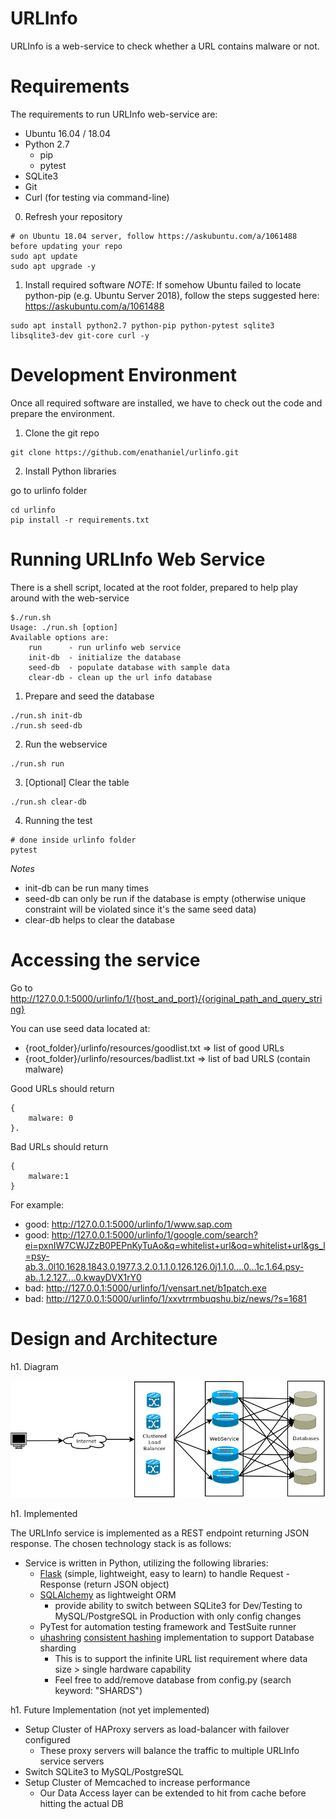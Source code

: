 URLInfo
=======

URLInfo is a web-service to check whether a URL contains malware or not.

# Requirements

The requirements to run URLInfo web-service are:
* Ubuntu 16.04 / 18.04
* Python 2.7
	* pip
	* pytest
* SQLite3
* Git
* Curl (for testing via command-line)

0. Refresh your repository
```
# on Ubuntu 18.04 server, follow https://askubuntu.com/a/1061488 before updating your repo
sudo apt update
sudo apt upgrade -y
```

1. Install required software
_NOTE_: If somehow Ubuntu failed to locate python-pip (e.g. Ubuntu Server 2018), follow the steps suggested here: https://askubuntu.com/a/1061488
```
sudo apt install python2.7 python-pip python-pytest sqlite3 libsqlite3-dev git-core curl -y
```

# Development Environment

Once all required software are installed, we have to check out the code and prepare the environment.

1. Clone the git repo

```
git clone https://github.com/enathaniel/urlinfo.git
```

2. Install Python libraries

go to urlinfo folder
```
cd urlinfo
pip install -r requirements.txt
```

# Running URLInfo Web Service

There is a shell script, located at the root folder, prepared to help play around with the web-service

```
$./run.sh
Usage: ./run.sh [option]
Available options are: 
	run 	 - run urlinfo web service
	init-db  - initialize the database
	seed-db  - populate database with sample data
	clear-db - clean up the url info database
```

1. Prepare and seed the database

```
./run.sh init-db
./run.sh seed-db
```

2. Run the webservice

```
./run.sh run
```

3. [Optional] Clear the table
```
./run.sh clear-db
```

4. Running the test
```
# done inside urlinfo folder
pytest
```

*Notes*
* init-db can be run many times
* seed-db can only be run if the database is empty 
	(otherwise unique constraint will be violated since it's the same seed data)
* clear-db helps to clear the database

# Accessing the service

Go to http://127.0.0.1:5000/urlinfo/1/{host_and_port}/{original_path_and_query_string}

You can use seed data located at:
* {root_folder}/urlinfo/resources/goodlist.txt => list of good URLs
* {root_folder}/urlinfo/resources/badlist.txt => list of bad URLS (contain malware)

Good URLs should return 
```
{
	malware: 0
}. 
```

Bad URLs should return 
```
{
	malware:1
}
```

For example:
* good: http://127.0.0.1:5000/urlinfo/1/www.sap.com
* good: http://127.0.0.1:5000/urlinfo/1/google.com/search?ei=pxnIW7CWJZzB0PEPnKyTuAo&q=whitelist+url&oq=whitelist+url&gs_l=psy-ab.3..0l10.1628.1843.0.1977.3.2.0.1.1.0.126.126.0j1.1.0....0...1c.1.64.psy-ab..1.2.127....0.kwayDVX1rY0
* bad: http://127.0.0.1:5000/urlinfo/1/vensart.net/b1patch.exe
* bad: http://127.0.0.1:5000/urlinfo/1/xxvtrrmbuqshu.biz/news/?s=1681

# Design and Architecture

h1. Diagram

![Network Diagram](docs/network-diagram.png)

h1. Implemented

The URLInfo service is implemented as a REST endpoint returning JSON response. The chosen technology stack is as follows:
* Service is written in Python, utilizing the following libraries:
	* [Flask](http://flask.pocoo.org/docs/1.0/tutorial/) (simple, lightweight, easy to learn) to handle Request - Response (return JSON object)
	* [SQLAlchemy](https://www.sqlalchemy.org/) as lightweight ORM 
		* provide ability to switch between SQLite3 for Dev/Testing to MySQL/PostgreSQL in Production with only config changes
	* PyTest for automation testing framework and TestSuite runner
	* [uhashring](https://github.com/ultrabug/uhashring) [consistent hashing](https://en.wikipedia.org/wiki/Consistent_hashing) implementation to support Database sharding
		* This is to support the infinite URL list requirement where data size > single hardware capability
		* Feel free to add/remove database from config.py (search keyword: "SHARDS")

h1. Future Implementation (not yet implemented)

* Setup Cluster of HAProxy servers as load-balancer with failover configured
	* These proxy servers will balance the traffic to multiple URLInfo service servers
* Switch SQLite3 to MySQL/PostgreSQL
* Setup Cluster of Memcached to increase performance
	* Our Data Access layer can be extended to hit from cache before hitting the actual DB